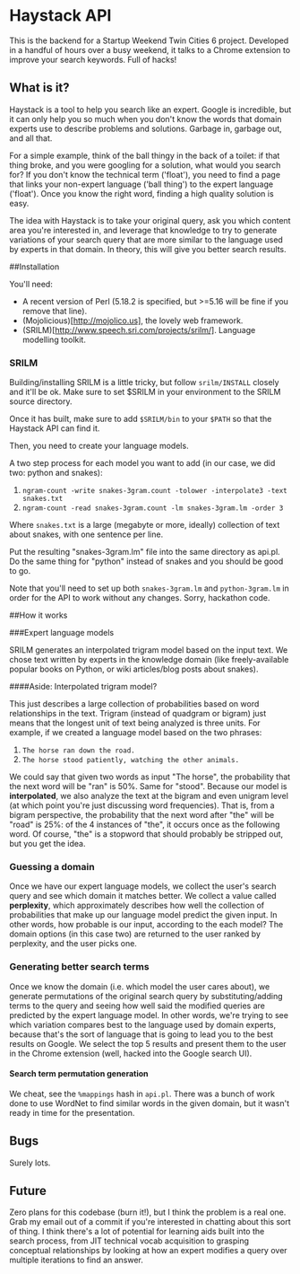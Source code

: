 # Haystack API

This is the backend for a Startup Weekend Twin Cities 6 project. Developed in a handful of hours over a busy weekend, it talks to a Chrome extension to improve your search keywords. Full of hacks!  

## What is it?

Haystack is a tool to help you search like an expert. Google is incredible, but it can only help you so much when you don't know the words that domain experts use to describe problems and solutions. Garbage in, garbage out, and all that. 

For a simple example, think of the ball thingy in the back of a toilet: if that thing broke, and you were googling for a solution, what would you search for? If you don't know the technical term ('float'), you need to find a page that links your non-expert language ('ball thing') to the expert language ('float'). Once you know the right word, finding a high quality solution is easy.

The idea with Haystack is to take your original query, ask you which content area you're interested in, and leverage that knowledge to try to generate variations of your search query that are more similar to the language used by experts in that domain. In theory, this will give you better search results.

##Installation

You'll need:

* A recent version of Perl (5.18.2 is specified, but >=5.16 will be fine if you remove that line).
* (Mojolicious)[http://mojolico.us], the lovely web framework.
* (SRILM)[http://www.speech.sri.com/projects/srilm/]. Language modelling toolkit. 
    
### SRILM

Building/installing SRILM is a little tricky, but follow `srilm/INSTALL` closely and it'll be ok. Make sure to set $SRILM in your environment to the SRILM source directory.

Once it has built, make sure to add `$SRILM/bin` to your `$PATH` so that the Haystack API can find it.

Then, you need to create your language models.

A two step process for each model you want to add (in our case, we did two: python and snakes):

1. `ngram-count -write snakes-3gram.count -tolower -interpolate3 -text snakes.txt`
2. `ngram-count -read snakes-3gram.count -lm snakes-3gram.lm -order 3`

Where `snakes.txt` is a large (megabyte or more, ideally) collection of text about snakes, with one sentence per line.

Put the resulting "snakes-3gram.lm" file into the same directory as api.pl. Do the same thing for "python" instead of snakes and you should be good to go.

Note that you'll need to set up both `snakes-3gram.lm` and `python-3gram.lm` in order for the API to work without any changes. Sorry, hackathon code.

##How it works

###Expert language models

SRILM generates an interpolated trigram model based on the input text. We chose text written by experts in the knowledge domain (like freely-available popular books on Python, or wiki articles/blog posts about snakes). 

####Aside: Interpolated trigram model?

This just describes a large collection of probabilities based on word relationships in the text. Trigram (instead of quadgram or bigram) just means that the longest unit of text being analyzed is three units. For example, if we created a language model based on the two phrases: 

1. `The horse ran down the road.`
2. `The horse stood patiently, watching the other animals.`

We could say that given two words as input "The horse", the probability that the next word will be "ran" is 50%. Same for "stood". Because our model is __interpolated__, we also analyze the text at the bigram and even unigram level (at which point you're just discussing word frequencies). That is, from a bigram perspective, the probability that the next word after "the" will be "road" is 25%: of the 4 instances of "the", it occurs once as the following word. Of course, "the" is a stopword that should probably be stripped out, but you get the idea.  

### Guessing a domain

Once we have our expert language models, we collect the user's search query and see which domain it matches better. We collect a value called __perplexity__, which approximately describes how well the collection of probabilities that make up our language model predict the given input. In other words, how probable is our input, according to the each model? The domain options (in this case two) are returned to the user ranked by perplexity, and the user picks one.

### Generating better search terms

Once we know the domain (i.e. which model the user cares about), we generate permutations of the original search query by substituting/adding terms to the query and seeing how well said the modified queries are predicted by the expert language model. In other words, we're trying to see which variation compares best to the language used by domain experts, because that's the sort of language that is going to lead you to the best results on Google. We select the top 5 results and present them to the user in the Chrome extension (well, hacked into the Google search UI).

#### Search term permutation generation

We cheat, see the `%mappings` hash in `api.pl`. There was a bunch of work done to use WordNet to find similar words in the given domain, but it wasn't ready in time for the presentation.

## Bugs

Surely lots.

## Future

Zero plans for this codebase (burn it!), but I think the problem is a real one.  Grab my email out of a commit if you're interested in chatting about this sort of thing. I think there's a lot of potential for learning aids built into the search process, from JIT technical vocab acquisition to grasping conceptual relationships by looking at how an expert modifies a query over multiple iterations to find an answer.
